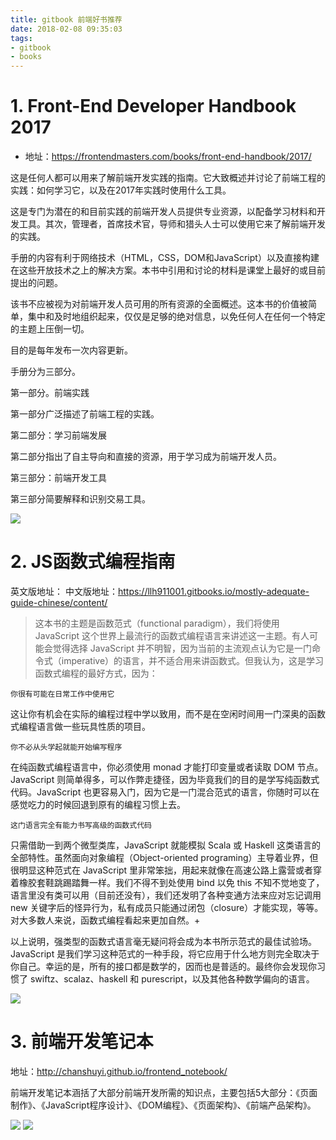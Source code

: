 ```yaml
---
title: gitbook 前端好书推荐
date: 2018-02-08 09:35:03
tags:
- gitbook
- books
---
```


# 1. Front-End Developer Handbook 2017

- 地址：https://frontendmasters.com/books/front-end-handbook/2017/

这是任何人都可以用来了解前端开发实践的指南。它大致概述并讨论了前端工程的实践：如何学习它，以及在2017年实践时使用什么工具。

这是专门为潜在的和目前实践的前端开发人员提供专业资源，以配备学习材料和开发工具。其次，管理者，首席技术官，导师和猎头人士可以使用它来了解前端开发的实践。

手册的内容有利于网络技术（HTML，CSS，DOM和JavaScript）以及直接构建在这些开放技术之上的解决方案。本书中引用和讨论的材料是课堂上最好的或目前提出的问题。

该书不应被视为对前端开发人员可用的所有资源的全面概述。这本书的价值被简单，集中和及时地组织起来，仅仅是足够的绝对信息，以免任何人在任何一个特定的主题上压倒一切。

目的是每年发布一次内容更新。

手册分为三部分。


第一部分。前端实践

第一部分广泛描述了前端工程的实践。

第二部分：学习前端发展

第二部分指出了自主导向和直接的资源，用于学习成为前端开发人员。

第三部分：前端开发工具

第三部分简要解释和识别交易工具。

![](http://p3alsaatj.bkt.clouddn.com/20180208093612_dpum1B_Screenshot.jpeg)


# 2. JS函数式编程指南
英文版地址：
中文版地址：https://llh911001.gitbooks.io/mostly-adequate-guide-chinese/content/

> 这本书的主题是函数范式（functional paradigm），我们将使用 JavaScript 这个世界上最流行的函数式编程语言来讲述这一主题。有人可能会觉得选择 JavaScript 并不明智，因为当前的主流观点认为它是一门命令式（imperative）的语言，并不适合用来讲函数式。但我认为，这是学习函数式编程的最好方式，因为：

`你很有可能在日常工作中使用它`

这让你有机会在实际的编程过程中学以致用，而不是在空闲时间用一门深奥的函数式编程语言做一些玩具性质的项目。

`你不必从头学起就能开始编写程序`

在纯函数式编程语言中，你必须使用 monad 才能打印变量或者读取 DOM 节点。JavaScript 则简单得多，可以作弊走捷径，因为毕竟我们的目的是学写纯函数式代码。JavaScript 也更容易入门，因为它是一门混合范式的语言，你随时可以在感觉吃力的时候回退到原有的编程习惯上去。

`这门语言完全有能力书写高级的函数式代码`

只需借助一到两个微型类库，JavaScript 就能模拟 Scala 或 Haskell 这类语言的全部特性。虽然面向对象编程（Object-oriented programing）主导着业界，但很明显这种范式在 JavaScript 里非常笨拙，用起来就像在高速公路上露营或者穿着橡胶套鞋跳踢踏舞一样。我们不得不到处使用 bind 以免 this 不知不觉地变了，语言里没有类可以用（目前还没有），我们还发明了各种变通方法来应对忘记调用 new 关键字后的怪异行为，私有成员只能通过闭包（closure）才能实现，等等。对大多数人来说，函数式编程看起来更加自然。+

以上说明，强类型的函数式语言毫无疑问将会成为本书所示范式的最佳试验场。JavaScript 是我们学习这种范式的一种手段，将它应用于什么地方则完全取决于你自己。幸运的是，所有的接口都是数学的，因而也是普适的。最终你会发现你习惯了 swiftz、scalaz、haskell 和 purescript，以及其他各种数学偏向的语言。

![](http://p3alsaatj.bkt.clouddn.com/20180208093626_sxuAr3_Screenshot.jpeg)

# 3. 前端开发笔记本

地址：http://chanshuyi.github.io/frontend_notebook/

前端开发笔记本涵括了大部分前端开发所需的知识点，主要包括5大部分：《页面制作》、《JavaScript程序设计》、《DOM编程》、《页面架构》、《前端产品架构》。

![](http://p3alsaatj.bkt.clouddn.com/20180208093640_prGtzY_Screenshot.jpeg)
![](http://p3alsaatj.bkt.clouddn.com/20180208093648_jJXSIc_Screenshot.jpeg)
